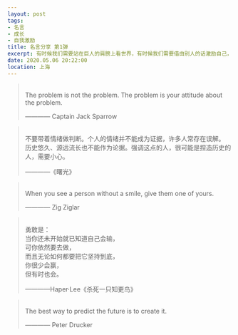 ```yaml
---
layout: post
tags: 
- 名言
- 成长
- 自我激励
title: 名言分享 第1弹
excerpt: 有时候我们需要站在巨人的肩膀上看世界，有时候我们需要借由别人的话激励自己，有时候我们需要提醒自己变得更加优秀。
date: 2020.05.06 20:22:00
location: 上海
---
```


> <span class="icon-quotes-left"></span>  
> The problem is not the problem. The problem is your attitude about the problem. 
> <div class="source">———— Captain Jack Sparrow</div>  
> <div class="quotes-right"><span class="icon-quotes-right"></span></div>

> <span class="icon-quotes-left"></span>  
> 不要带着情绪做判断。个人的情绪并不能成为证据，许多人常存在误解。  
> 历史悠久、源远流长也不能作为论据。强调这点的人，很可能是捏造历史的人，需要小心。  
> <div class="source">————《曙光》</div>  
> <div class="quotes-right"><span class="icon-quotes-right"></span></div>

> <span class="icon-quotes-left"></span>  
> When you see a person without a smile, give them one of yours. 
> <div class="source">———— Zig Ziglar</div>  
> <div class="quotes-right"><span class="icon-quotes-right"></span></div>

> <span class="icon-quotes-left"></span>  
> 勇敢是：  
> 当你还未开始就已知道自己会输，             
> 可你依然要去做，             
> 而且无论如何都要把它坚持到底，             
> 你很少会赢，             
> 但有时也会。             
> <div class="source">————Haper·Lee《杀死一只知更鸟》</div>  
> <div class="quotes-right"><span class="icon-quotes-right"></span></div>

> <span class="icon-quotes-left"></span>  
> The best way to predict the future is to create it.
> <div class="source">———— Peter Drucker</div>  
> <div class="quotes-right"><span class="icon-quotes-right"></span></div>